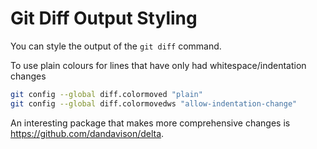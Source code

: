 Git Diff Output Styling
=====

You can style the output of the `git diff` command.

To use plain colours for lines that have only had whitespace/indentation changes

```bash
git config --global diff.colormoved "plain"
git config --global diff.colormovedws "allow-indentation-change"
```

An interesting package that makes more comprehensive changes is https://github.com/dandavison/delta.
